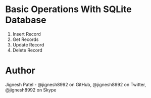 # Basic Operations With SQLite Database

1. Insert Record
2. Get Records
3. Update Record
4. Delete Record

# Author
Jignesh Patel - @jignesh8992 on GitHub, @jignesh8992 on Twitter, @jignesh8992 on Skype
